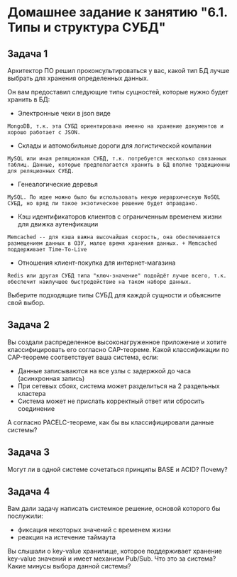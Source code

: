 # Домашнее задание к занятию "6.1. Типы и структура СУБД"

## Задача 1

Архитектор ПО решил проконсультироваться у вас, какой тип БД 
лучше выбрать для хранения определенных данных.

Он вам предоставил следующие типы сущностей, которые нужно будет хранить в БД:

- Электронные чеки в json виде
```
MongoDB, т.к. эта СУБД ориентирована именно на хранение документов и хорошо работает с JSON.
```
- Склады и автомобильные дороги для логистической компании
```
MySQL или иная реляционная СУБД, т.к. потребуется несколько связанных таблиц. Данные, которые предполагается хранить в БД вполне традиционны для реляционных СУБД.
```
- Генеалогические деревья
```
MySQL. По идее можно было бы использовать некую иерархическую NoSQL СУБД, но вряд ли такое экзотическое решение будет оправдано.
```
- Кэш идентификаторов клиентов с ограниченным временем жизни для движка аутенфикации
```
Memcached -- для кэша важна высочайшая скорость, она обеспечивается размещением данных в ОЗУ, малое время хранения данных. + Memcached поддерживает Time-To-Live 
```
- Отношения клиент-покупка для интернет-магазина
```
Redis или другая СУБД типа "ключ-значение" подойдёт лучше всего, т.к. обеспечит наилучшее быстродействие на таком наборе данных.
```

Выберите подходящие типы СУБД для каждой сущности и объясните свой выбор.

## Задача 2

Вы создали распределенное высоконагруженное приложение и хотите классифицировать его согласно 
CAP-теореме. Какой классификации по CAP-теореме соответствует ваша система, если:

- Данные записываются на все узлы с задержкой до часа (асинхронная запись)
- При сетевых сбоях, система может разделиться на 2 раздельных кластера
- Система может не прислать корректный ответ или сбросить соединение

А согласно PACELC-теореме, как бы вы классифицировали данные системы?

## Задача 3

Могут ли в одной системе сочетаться принципы BASE и ACID? Почему?

## Задача 4

Вам дали задачу написать системное решение, основой которого бы послужили:

- фиксация некоторых значений с временем жизни
- реакция на истечение таймаута

Вы слышали о key-value хранилище, которое поддерживает хранение key-value значений и
имеет механизм Pub/Sub. Что это за система? Какие минусы выбора данной системы?
